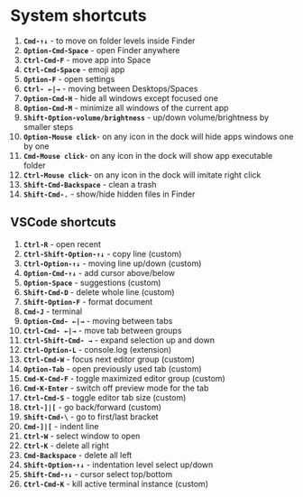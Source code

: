 # System shortcuts

1. **`Cmd-↑↓`** - to move on folder levels inside Finder
2. **`Option-Cmd-Space`** - open Finder anywhere
3. **`Ctrl-Cmd-F`** - move app into Space
4. **`Ctrl-Cmd-Space`** - emoji app
5. **`Option-F`** - open settings
6. **`Ctrl- ←|→`** - moving between Desktops/Spaces
7. **`Option-Cmd-H`** - hide all windows except focused one
8. **`Option-Cmd-M`** - minimize all windows of the current app
9. **`Shift-Option-volume/brightness`** - up/down volume/brightness by smaller steps
10. **`Option-Mouse click`**- on any icon in the dock will hide apps windows one by one
11. **`Cmd-Mouse click`**- on any icon in the dock will show app executable folder
12. **`Ctrl-Mouse click`**- on any icon in the dock will imitate right click
13. **`Shift-Cmd-Backspace`** - clean a trash
14. **`Shift-Cmd-.`** - show/hide hidden files in Finder

## VSCode shortcuts

1. **`Ctrl-R`** - open recent
2. **`Ctrl-Shift-Option-↑↓`** - copy line (custom)
3. **`Ctrl-Option-↑↓`** - moving line up/down (custom)
4. **`Option-Cmd-↑↓`** - add cursor above/below
5. **`Option-Space`** - suggestions (custom)
6. **`Shift-Cmd-D`** - delete whole line (custom)
7. **`Shift-Option-F`** - format document
8. **`Cmd-J`** - terminal
9. **`Option-Cmd- ←|→`** - moving between tabs
10. **`Ctrl-Cmd- ←|→`** - move tab between groups
11. **`Ctrl-Shift-Cmd- →`** - expand selection up and down
12. **`Ctrl-Option-L`** - console.log (extension)
13. **`Ctrl-Cmd-W`** - focus next editor group (custom)
14. **`Option-Tab`** - open previously used tab (custom)
15. **`Cmd-K-Cmd-F`** - toggle maximized editor group (custom)
16. **`Cmd-K-Enter`** - switch off preview mode for the tab
17. **`Ctrl-Cmd-S`** - toggle editor tab size (custom)
18. **`Ctrl-]|[`** - go back/forward (custom) 
19. **`Shift-Cmd-\`** - go to first/last bracket 
20. **`Cmd-]|[`** - indent line 
21. **`Ctrl-W`** - select window to open 
22. **`Ctrl-K`** - delete all right
23. **`Cmd-Backspace`** - delete all left 
24. **`Shift-Option-↑↓`** - indentation level select up/down
25. **`Shift-Cmd-↑↓`** - cursor select top/bottom
26. **`Ctrl-Cmd-K`** - kill active terminal instance (custom)
